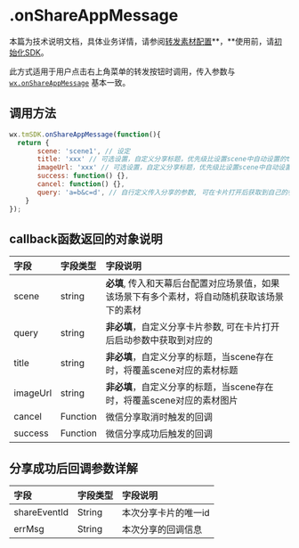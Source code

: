 # .onShareAppMessage

本篇为技术说明文档，具体业务详情，请参阅[转发素材配置](../../main-features/sharing-management.md)**，**使用前，请[初始化SDK](https://skysriver.gitbook.io/skysriver/ji-shu-zhi-nan/chu-shi-hua-ni-de-sdk)。

此方式适用于用户点击右上角菜单的转发按钮时调用，传入参数与 [`wx.onShareAppMessage`](https://developers.weixin.qq.com/minigame/dev/api/wx.onShareAppMessage.html?search-key=wx.onShareAppMessage) 基本一致。

## **调用方法**

```javascript
wx.tmSDK.onShareAppMessage(function(){
  return {
       scene: 'scene1', // 设定
       title: 'xxx' // 可选设置，自定义分享标题，优先级比设置scene中自动设置的title高
       imageUrl: 'xxx' // 可选设置，自定义分享标题，优先级比设置scene中自动设置的imageUrl高
       success: function() {},
       cancel: function() {},
       query: 'a=b&c=d', // 自行定义传入分享的参数, 可在卡片打开后获取到自己的参数
    }
});
```

## **callback函数返回的对象说明**

| 字段 | 字段类型 | 字段说明 |
| :--- | :--- | :--- |
| scene | string | **必填**, 传入和天幕后台配置对应场景值，如果该场景下有多个素材，将自动随机获取该场景下的素材 |
| query | string | **非必填**，自定义分享卡片参数, 可在卡片打开后启动参数中获取到对应的 |
| title | string | **非必填**，自定义分享的标题，当scene存在时，将覆盖scene对应的素材标题 |
| imageUrl | string | **非必填**，自定义分享的标题，当scene存在时，将覆盖scene对应的素材图片 |
| cancel | Function | 微信分享取消时触发的回调 |
| success | Function | 微信分享成功后触发的回调 |

## **分享成功后回调参数详解**

| 字段 | 字段类型 | 字段说明 |
| :--- | :--- | :--- |
| shareEventId | String | 本次分享卡片的唯一id |
| errMsg | String | 本次分享的回调信息 |

